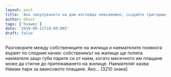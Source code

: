 ```yaml
---
layout: post
title: 'Ако закупуването на дом изглежда невъзможно, създайте тригодишен план за спестявания'
author: Ghost
tags: ['huawei']
date: '2019-09-11T18:00:00Z'
draft: false
---
```


Разговорите между собствениците на жилища и наемателите понякога вървят по следния начин: собственикът на жилище ще попита наемателя защо губи парите си от наем, когато месечното им плащане може да стигне до притежаването на жилище. Наемателят казва: Нямам пари за авансовото плащане. Ако… [3210 знака]

